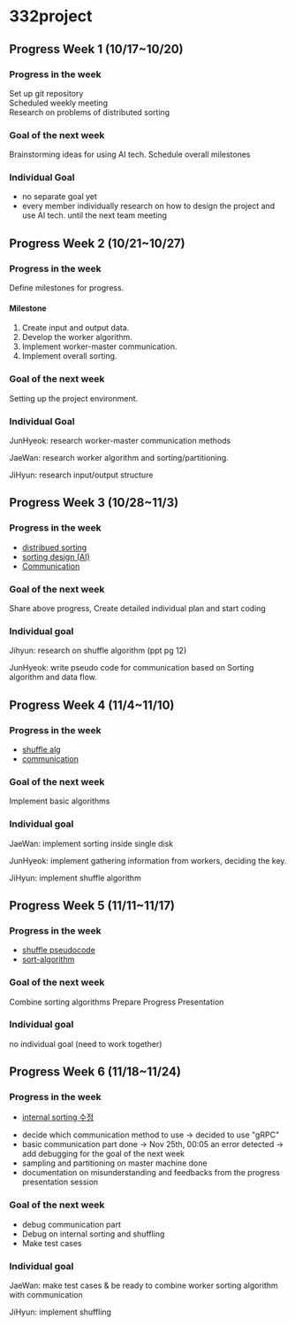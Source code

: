 # 332project

## Progress Week 1 (10/17~10/20) 

### Progress in the week 
Set up git repository \
Scheduled weekly meeting \
Research on problems of distributed sorting 

### Goal of the next week 
Brainstorming ideas for using AI tech. 
Schedule overall milestones 

### Individual Goal 
- no separate goal yet
- every member individually research on how to design the project and use AI tech. until the next team meeting  


## Progress Week 2 (10/21~10/27)

### Progress in the week 
Define milestones for progress.

#### Milestone
1. Create input and output data.
2. Develop the worker algorithm.
3. Implement worker-master communication.
4. Implement overall sorting.
### Goal of the next week 
Setting up the project environment.
### Individual Goal 
JunHyeok: research worker-master communication methods

JaeWan: research worker algorithm and sorting/partitioning.

JiHyun: research input/output structure


## Progress Week 3 (10/28~11/3)

### Progress in the week

+ [distribued sorting](https://github.com/ellie326/332project/blob/e27bbf1035a94368238c90d0aa1eab1374cde9ce/report/week3_algorithm%20for%20sorting.pdf)
+ [sorting design (AI)](https://github.com/ellie326/332project/blob/57a21db711c9bf9cfb359c10a30065d1f86fb7ab/report/sortingDesign.md)
+ [Communication](https://github.com/ellie326/332project/blob/57a21db711c9bf9cfb359c10a30065d1f86fb7ab/report/Communication.md)

### Goal of the next week

Share above progress,
Create detailed individual plan and start coding 


### Individual goal

Jihyun: research on shuffle algorithm (ppt pg 12) 

JunHyeok: write pseudo code for communication based on Sorting algorithm and data flow.

## Progress Week 4 (11/4~11/10)

### Progress in the week
+ [shuffle alg](https://github.com/ellie326/332project/blob/main/report/shuffle%20algorithm.md)
+ [communication](https://github.com/ellie326/332project/blob/main/report/communication_pseudocode.md)

### Goal of the next week
Implement basic algorithms

### Individual goal
JaeWan: implement sorting inside single disk

JunHyeok: implement gathering information from workers, deciding the key.

JiHyun: implement shuffle algorithm

## Progress Week 5 (11/11~11/17)

### Progress in the week
+ [shuffle pseudocode](https://github.com/ellie326/332project/blob/main/report/ShufflePseudocode.md)
+ [sort-algorithm](https://github.com/ellie326/332project/blob/a92b3d1124c0c2916c7ffbfefb5cfc0c2e169ac3/report/sort-algorithm.md)

### Goal of the next week
Combine sorting algorithms 
Prepare Progress Presentation 

### Individual goal
no individual goal (need to work together) 

## Progress Week 6 (11/18~11/24)

### Progress in the week
+ [internal sorting 수정](https://github.com/ellie326/332project/blob/main/report/distributed%20sorting_edited%20version.pdf) 
- decide which communication method to use -> decided to use "gRPC"
- basic communication part done -> Nov 25th, 00:05 an error detected -> add debugging for the goal of the next week 
- sampling and partitioning on master machine done
- documentation on misunderstanding and feedbacks from the progress presentation session 

### Goal of the next week
- debug communication part 
- Debug on internal sorting and shuffling
- Make test cases 

### Individual goal
JaeWan: make test cases & be ready to combine worker sorting algorithm with communication 

JiHyun: implement shuffling 


